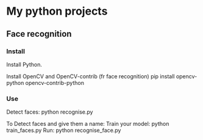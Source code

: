 # My python projects


## Face recognition
### Install
Install Python.

Install OpenCV and OpenCV-contrib (fr face recognition)
pip install opencv-python opencv-contrib-python

### Use
Detect faces: 
python recognise.py

To Detect faces and give them a name:
Train your model: python train_faces.py
Run: python recognise_face.py


